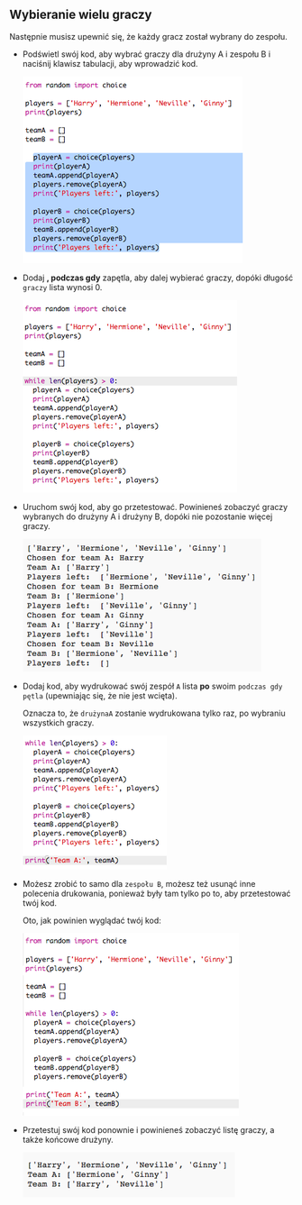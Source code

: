 ## Wybieranie wielu graczy

Następnie musisz upewnić się, że każdy gracz został wybrany do zespołu.

+ Podświetl swój kod, aby wybrać graczy dla drużyny A i zespołu B i naciśnij klawisz tabulacji, aby wprowadzić kod.
    
    ![zrzut ekranu](images/team-loop-tab.png)

+ Dodaj **, podczas gdy** zapętla, aby dalej wybierać graczy, dopóki długość `graczy` lista wynosi 0.
    
    ![zrzut ekranu](images/team-loop-while.png)

+ Uruchom swój kod, aby go przetestować. Powinieneś zobaczyć graczy wybranych do drużyny A i drużyny B, dopóki nie pozostanie więcej graczy.
    
    ![zrzut ekranu](images/team-loop-test.png)

+ Dodaj kod, aby wydrukować swój zespół `A` lista **po** swoim `podczas gdy pętla` (upewniając się, że nie jest wcięta).
    
    Oznacza to, że `drużynaA` zostanie wydrukowana tylko raz, po wybraniu wszystkich graczy.
    
    ![zrzut ekranu](images/team-teamA-paste.png)

+ Możesz zrobić to samo dla `zespołu B`, możesz też usunąć inne polecenia drukowania, ponieważ były tam tylko po to, aby przetestować twój kod.
    
    Oto, jak powinien wyglądać twój kod:
    
    ![zrzut ekranu](images/team-loop-finished.png)

+ Przetestuj swój kod ponownie i powinieneś zobaczyć listę graczy, a także końcowe drużyny.
    
    ![zrzut ekranu](images/team-loop-finished-test.png)